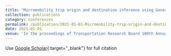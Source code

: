 ```yaml
---
title: "Micromobility trip origin and destination inference using General Bikeshare Feed Specification (GBFS) data"
collection: publications
category: conferences
permalink: /publication/2021-01-01-Micromobility-trip-origin-and-destination-inference-using-General-Bikeshare-Feed-Specification-GBFS-data
date: 2021-01-01
venue: 'In the proceedings of Transportation Research Board 100th Annual Meeting'
---
```

Use [Google Scholar](https://scholar.google.com/scholar?q=Micromobility+trip+origin+and+destination+inference+using+General+Bikeshare+Feed+Specification+(GBFS)+data){:target="_blank"} for full citation